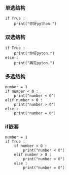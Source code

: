 ### 单选结构
```
if True :
    print("你好python.")
```


### 双选结构
```
if True :
    print("你好pyton.")
else :
    print("再见pyton.")
```

### 多选结构
```
number = 1
if number < 0 :
    print("number < 0")
elif number > 0 :
    print("number > 0")
else :
    print("number = 0")

```

### if嵌套
```
number = 1
if True :
    if number < 0 :
        print("number < 0")
    elif number > 0 :
        print("number > 0")
    else :
        print("number = 0")
```
